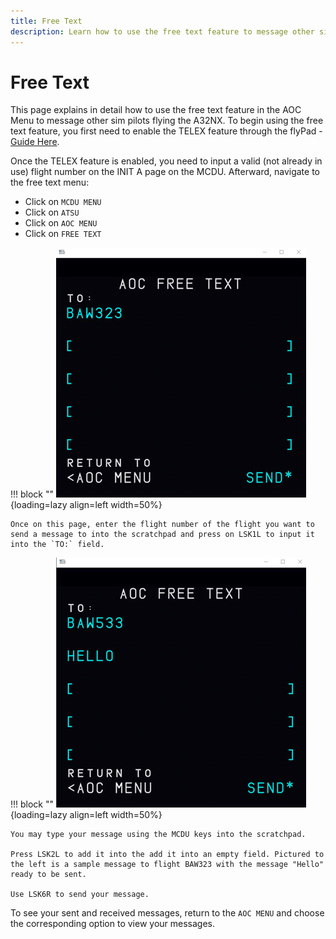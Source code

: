 ```yaml
---
title: Free Text
description: Learn how to use the free text feature to message other sim pilots flying the FlyByWire A32NX.
---
```


# Free Text

This page explains in detail how to use the free text feature in the AOC Menu to message other sim pilots flying the A32NX. To begin using the free text feature, you first need to enable the TELEX feature through the flyPad - [Guide Here](../../common/flypados3/settings.md#usage_3).

Once the TELEX feature is enabled, you need to input a valid (not already in use) flight number on the INIT A page on the MCDU. Afterward, navigate to the free text menu:

- Click on `MCDU MENU`
- Click on `ATSU`
- Click on `AOC MENU`
- Click on `FREE TEXT`

!!! block ""
    ![freetext 1](../assets/feature-guides/freetext1.jpg){loading=lazy align=left width=50%}

    Once on this page, enter the flight number of the flight you want to send a message to into the scratchpad and press on LSK1L to input it into the `TO:` field.

!!! block ""
    ![freetext 2](../assets/feature-guides/freetext2.jpg){loading=lazy align=left width=50%}

    You may type your message using the MCDU keys into the scratchpad.

    Press LSK2L to add it into the add it into an empty field. Pictured to the left is a sample message to flight BAW323 with the message "Hello" ready to be sent.

    Use LSK6R to send your message.

To see your sent and received messages, return to the `AOC MENU` and choose the corresponding option to view your messages.